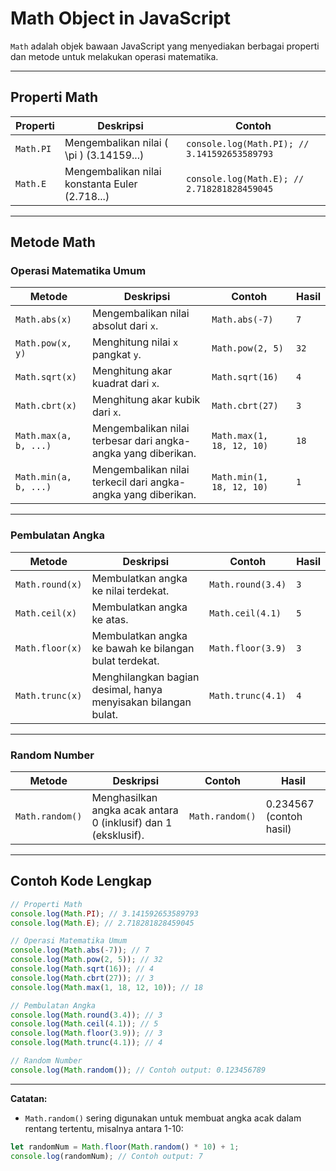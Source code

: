# Math Object in JavaScript

`Math` adalah objek bawaan JavaScript yang menyediakan berbagai properti dan metode untuk melakukan operasi matematika.

---

## Properti Math

| Properti  | Deskripsi                                      | Contoh                                       |
| --------- | ---------------------------------------------- | -------------------------------------------- |
| `Math.PI` | Mengembalikan nilai \( \pi \) (3.14159...)     | `console.log(Math.PI); // 3.141592653589793` |
| `Math.E`  | Mengembalikan nilai konstanta Euler (2.718...) | `console.log(Math.E); // 2.718281828459045`  |

---

## Metode Math

### Operasi Matematika Umum

| Metode                | Deskripsi                                                     | Contoh                    | Hasil |
| --------------------- | ------------------------------------------------------------- | ------------------------- | ----- |
| `Math.abs(x)`         | Mengembalikan nilai absolut dari `x`.                         | `Math.abs(-7)`            | `7`   |
| `Math.pow(x, y)`      | Menghitung nilai `x` pangkat `y`.                             | `Math.pow(2, 5)`          | `32`  |
| `Math.sqrt(x)`        | Menghitung akar kuadrat dari `x`.                             | `Math.sqrt(16)`           | `4`   |
| `Math.cbrt(x)`        | Menghitung akar kubik dari `x`.                               | `Math.cbrt(27)`           | `3`   |
| `Math.max(a, b, ...)` | Mengembalikan nilai terbesar dari angka-angka yang diberikan. | `Math.max(1, 18, 12, 10)` | `18`  |
| `Math.min(a, b, ...)` | Mengembalikan nilai terkecil dari angka-angka yang diberikan. | `Math.min(1, 18, 12, 10)` | `1`   |

---

### Pembulatan Angka

| Metode          | Deskripsi                                                      | Contoh            | Hasil |
| --------------- | -------------------------------------------------------------- | ----------------- | ----- |
| `Math.round(x)` | Membulatkan angka ke nilai terdekat.                           | `Math.round(3.4)` | `3`   |
| `Math.ceil(x)`  | Membulatkan angka ke atas.                                     | `Math.ceil(4.1)`  | `5`   |
| `Math.floor(x)` | Membulatkan angka ke bawah ke bilangan bulat terdekat.         | `Math.floor(3.9)` | `3`   |
| `Math.trunc(x)` | Menghilangkan bagian desimal, hanya menyisakan bilangan bulat. | `Math.trunc(4.1)` | `4`   |

---

### Random Number

| Metode          | Deskripsi                                                      | Contoh          | Hasil                   |
| --------------- | -------------------------------------------------------------- | --------------- | ----------------------- |
| `Math.random()` | Menghasilkan angka acak antara 0 (inklusif) dan 1 (eksklusif). | `Math.random()` | 0.234567 (contoh hasil) |

---

## Contoh Kode Lengkap

```javascript
// Properti Math
console.log(Math.PI); // 3.141592653589793
console.log(Math.E); // 2.718281828459045

// Operasi Matematika Umum
console.log(Math.abs(-7)); // 7
console.log(Math.pow(2, 5)); // 32
console.log(Math.sqrt(16)); // 4
console.log(Math.cbrt(27)); // 3
console.log(Math.max(1, 18, 12, 10)); // 18

// Pembulatan Angka
console.log(Math.round(3.4)); // 3
console.log(Math.ceil(4.1)); // 5
console.log(Math.floor(3.9)); // 3
console.log(Math.trunc(4.1)); // 4

// Random Number
console.log(Math.random()); // Contoh output: 0.123456789
```

---

**Catatan:**

- `Math.random()` sering digunakan untuk membuat angka acak dalam rentang tertentu, misalnya antara 1-10:

```javascript
let randomNum = Math.floor(Math.random() * 10) + 1;
console.log(randomNum); // Contoh output: 7
```
